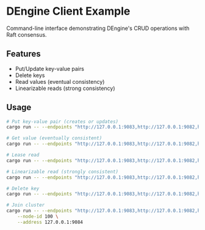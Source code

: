 # DEngine Client Example

Command-line interface demonstrating DEngine's CRUD operations with Raft consensus.

## Features

- Put/Update key-value pairs
- Delete keys
- Read values (eventual consistency)
- Linearizable reads (strong consistency)

## Usage

```bash
# Put key-value pair (creates or updates)
cargo run -- --endpoints "http://127.0.0.1:9083,http://127.0.0.1:9082,http://127.0.0.1:9081" put 42 100

# Get value (eventually consistent)
cargo run -- --endpoints "http://127.0.0.1:9083,http://127.0.0.1:9082,http://127.0.0.1:9081" get 42

# Lease read
cargo run -- --endpoints "http://127.0.0.1:9083,http://127.0.0.1:9082,http://127.0.0.1:9081" sget 42

# Linearizable read (strongly consistent)
cargo run -- --endpoints "http://127.0.0.1:9083,http://127.0.0.1:9082,http://127.0.0.1:9081" lget 42

# Delete key
cargo run -- --endpoints "http://127.0.0.1:9083,http://127.0.0.1:9082,http://127.0.0.1:9081" delete 42

# Join cluster
cargo run -- --endpoints "http://127.0.0.1:9083,http://127.0.0.1:9082,http://127.0.0.1:9081" join \
    --node-id 100 \
    --address 127.0.0.1:9084
```
